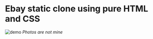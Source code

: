 # Ebay static clone using pure HTML and CSS
![demo](https://res.cloudinary.com/dedalryr3/image/upload/v1666481625/v88/git/web-fundamentals_gif_wgziuj.gif)
*Photos are not mine*
